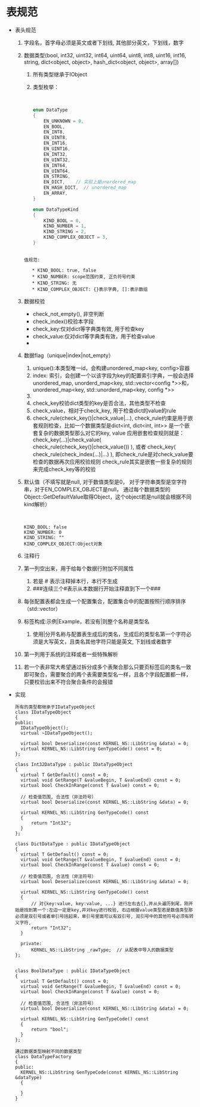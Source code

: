 # 表规范

* 表头规范

  1. 字段名，首字母必须是英文或者下划线, 其他部分英文，下划线，数字

  2. 数据类型(bool, int32, uint32, int64, uint64, uint8, int8, uint16, int16, string, dict<object, object>, hash_dict<object, object>, array[])

     1. 所有类型继承于IObject

     2. 类型枚举：

        ​	

        ```c++
        enum DataType
        {
        	EN_UNKNOWN = 0,
            EN_BOOL,
            EN_INT8,
            EN_UINT8,
            EN_INT16,
            EN_UINT16,
            EN_INT32,
            EN_UINT32,
            EN_INT64,
            EN_UINT64,
            EN_STRING,
            EN_DICT,	// 实现上是unordered_map
            EN_HASH_DICT,  // unordered_map
            EN_ARRAY,
        }
        
        enum DataTypeKind
        {
            KIND_BOOL = 0,
            KIND_NUMBER = 1,
            KIND_STRING = 2,
            KIND_COMPLEX_OBJECT = 3,
        }
     ```
        
     值规范:
        
        * KIND_BOOL: true, false
        * KIND_NUMBER: scope范围约束, 正负符号约束
        * KIND_STRING: 无
        * KIND_COMPLEX_OBJECT: {}表示字典, []:表示数组

  3. 数据校验

     * check_not_empty(), 非空判断
     * check_index()校验本字段
     * check_key:仅对dict等字典类有效, 用于检查key
     * check_value:仅对dict等字典类有效，用于检查value
     * 

  4. 数据flag（unique|index|not_empty）

     1. unique():本类型唯一id，会构建unordered_map<key, config>容器
     2. index: 索引，会创建一个以该字段为key的配置索引字典，一般会选择unordered_map, unorderd_map<key, std::vector<config *>>和， unordered_map<key, std::unorderd_map<key, config *>>
     3. 
     4. check_key校验dict类型的key是否合法，其他类型不检查
     5. check_value，相对于check_key, 用于检查dict的value的rule
     6. check_rule(check_key()|check_value|...), check_rule约束是用于嵌套规则检查，比如一个数据类型是dict<int, dict<int, int>> 是一个嵌套复杂的数据类型那么对它的key, value 应用嵌套检查规则就是：check_key(...)|check_value( check_rule(check_key()|check_value()) ), 或者 check_key( check_rule(check_index(...)|...) ),  即check_rule是对check_value要检查的数据再次应用校验规则 check_rule其实是嵌套一些复杂的规则来完成check_key等的校验

  5. 默认值（不填写就是null, 对于数值类型是0， 对于字符串类型是空字符串，对于EN_COMPLEX_OBJECT是null， 通过每个数据类型的Object::GetDefaultValue取得Object，这个object若是null就会根据不同kind解析）

     ​	

     ```
     KIND_BOOL: false
     KIND_NUMBER: 0
     KIND_STRING: ""
     KIND_COMPLEX_OBJECT:Object对象
     ```

     

  6. 注释行

  7. 第一列空出来，用于给每个数据行附加不同属性

     1. 若是 # 表示注释掉本行，本行不生成
     2. ###连续三个#表示从本数据行开始注释直到下一个###

  8. 每张配置表都会生成一个配置集合，配置集合中的配置按照行顺序排序（std::vector<Config>）

  9. 标签构成:示例|Example，若没有|则整个名称是类型名

     1. 使用|分开名称与配置表生成后的类名，生成后的类型名第一个字符必须是大写英文，且类名其他字符只能是英文, 下划线或者数字

  10. 第一列用于系统的注释或者一些特殊解析

  11. 若一个表非常大希望通过拆分成多个表聚合那么只要页标签后的类名一致即可聚合，需要聚合的两个表需要类型名一样，且各个字段配置都一样，只要校验出来不符合聚合条件的会报错

* 实现

  ```
  所有的类型都继承于IDataTypeObject
  class IDataTypeObject
  {
  public:
  	IDataTypeObject();
  	virtual ~IDataTypeObject();
  	
  	virtual bool Deserialize(const KERNEL_NS::LibString &data) = 0;
  	virtual KERNEL_NS::LibString GenTypeCode() const = 0; 
  };
  
  class Int32DataType : public IDataTypeObject
  {
  	virtual T GetDefault() const = 0;
  	virtual void GetRange(T &valueBegin, T &valueEnd) const = 0;
  	virtual bool CheckInRange(const T &value) const = 0;
  	
  	// 检查值范围, 合法性（非法符号）
  	virtual bool Deserialize(const KERNEL_NS::LibString &data) = 0;
  	
  	virtual KERNEL_NS::LibString GenTypeCode() const
  	{
  		return "Int32";
  	}
  };
  
  class DictDataType : public IDataTypeObject
  {
  	virtual T GetDefault() const = 0;
  	virtual void GetRange(T &valueBegin, T &valueEnd) const = 0;
  	virtual bool CheckInRange(const T &value) const = 0;
  	
  	// 检查值范围, 合法性（非法符号）
  	virtual bool Deserialize(const KERNEL_NS::LibString &data) = 0;
  	
  	virtual KERNEL_NS::LibString GenTypeCode() const
  	{
  		// 对{key:value, key:value, ...} 进行左右去{},并从头遍历到尾，刚开始是找到第一个:左边一定是key,并对key进行校验, 右边根据value类型若是数值类型那必须是双引号或者单引号括起来，单引号里面可以有双引号, 双引号中的其他符号必须有转义字符, 
  		return "Int32";
  	}
  	
  	private:
  		KERNEL_NS::LibString _rawType;	// 从配表中导入的数据类型
  };
  
  
  class BoolDataType : public IDataTypeObject
  {
  	virtual T GetDefault() const = 0;
  	virtual void GetRange(T &valueBegin, T &valueEnd) const = 0;
  	virtual bool CheckInRange(const T &value) const = 0;
  	
  	// 检查值范围, 合法性（非法符号）
  	virtual bool Deserialize(const KERNEL_NS::LibString &data) = 0;
  	
  	virtual KERNEL_NS::LibString GenTypeCode() const
  	{
  		return "bool";
  	}
  };
  
  通过数据类型映射不同的数据类型
  class DataTypeFactory
  {
  public:
  	KERNEL_NS::LibString GenTypeCode(const KERNEL_NS::LibString &dataType)
  	{
  		
  	}
  }
  
  
  ```

  

